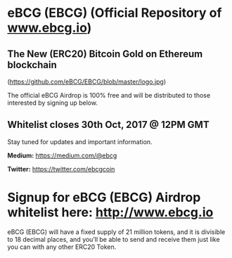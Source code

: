 # eBCG (EBCG) (Official Repository of www.ebcg.io)

## The New (ERC20) Bitcoin Gold on Ethereum blockchain

(https://github.com/eBCG/EBCG/blob/master/logo.jpg)

The official eBCG Airdrop is 100% free and will be distributed to those interested by signing up below.


## Whitelist closes 30th Oct, 2017 @ 12PM GMT

Stay tuned for updates and important information.

**Medium:** https://medium.com/@ebcg

**Twitter:** https://twitter.com/ebcgcoin


# Signup for eBCG (EBCG) Airdrop whitelist here: http://www.ebcg.io

eBCG (EBCG) will have a fixed supply of 21 million tokens, and it is divisible to 18 decimal places, and you’ll be able to send and receive them just like you can with any other ERC20 Token.
